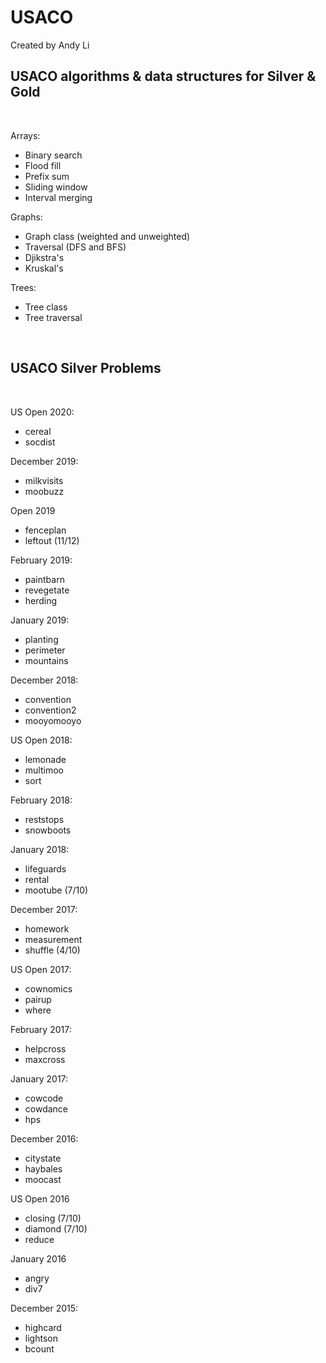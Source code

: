 # USACO

Created by Andy Li<br>
## USACO algorithms & data structures for Silver & Gold
<br>

Arrays:

- Binary search
- Flood fill
- Prefix sum
- Sliding window
- Interval merging

Graphs:
- Graph class (weighted and unweighted)
- Traversal (DFS and BFS)
- Djikstra's
- Kruskal's

Trees:
- Tree class
- Tree traversal

<br>

## USACO Silver Problems
<br>

US Open 2020:

- cereal
- socdist

December 2019:

- milkvisits
- moobuzz

Open 2019

- fenceplan
- leftout (11/12)

February 2019:

- paintbarn
- revegetate
- herding

January 2019:

- planting
- perimeter
- mountains

December 2018:

- convention
- convention2
- mooyomooyo

US Open 2018:

- lemonade
- multimoo
- sort

February 2018:

- reststops
- snowboots

January 2018:

- lifeguards
- rental
- mootube (7/10)

December 2017:

- homework
- measurement
- shuffle (4/10)

US Open 2017:

- cownomics
- pairup
- where

February 2017:

- helpcross
- maxcross

January 2017:

- cowcode
- cowdance
- hps

December 2016:

- citystate
- haybales
- moocast

US Open 2016

- closing (7/10)
- diamond (7/10)
- reduce

January 2016

- angry
- div7

December 2015:

- highcard
- lightson
- bcount
